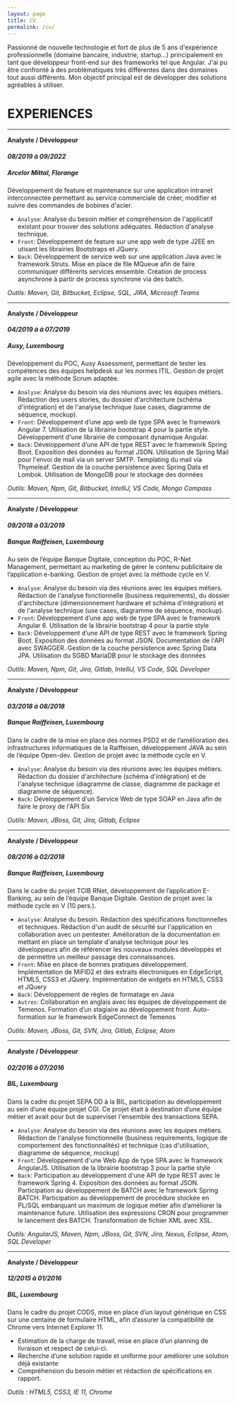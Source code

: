 ```yaml
---
layout: page
title: CV
permalink: /cv/
---
```


<p style="margin-top:15px;">Passionné de nouvelle technologie et fort de plus de 5 ans d'expérience professionnelle (domaine bancaire, industrie, startup...) principalement en tant que développeur front-end sur des frameworks tel que Angular. J'ai pu être confronté à des problématiques très différentes dans des domaines tout aussi différents. Mon objectif principal est de développer des solutions agréables à utiliser.</p>

# EXPERIENCES
---

<H4 style="margin-bottom: 0px;margin-top: 15px;"> Analyste / Développeur </h4>
<h5 style="margin-bottom:0px;"> 08/2019 à 09/2022 </h5>
<h5> Arcelor Mittal, Florange </h5>

Développement de feature et maintenance sur une application intranet interconnectée permettant au service commerciale de créer, modifier et suivre des commandes de bobines d'acier.

- `Analyse`:	Analyse du besoin métier et compréhension de l'applicatif existant pour trouver des solutions adéquates. Rédaction d'analyse technique.
- `Front`:	Développement de feature sur une app web de type J2EE en utisant les librairies Bootstraps et JQuery.
- `Back`:	Développement de service web sur une application Java avec le framework Struts. Mise en place de file MQueue afin de faire communiquer différents services ensemble. Création de process asynchrone à partir de process synchrone via des batch.

*Outils: Maven, Git, Bitbucket, Eclipse, SQL, JIRA, Microsoft Teams*

---

<h4 style="margin-bottom: 0px;margin-top: 15px;"> Analyste / Développeur </h4>
<h5 style="margin-bottom:0px;"> 04/2019 à à 07/2019</h5>
<h5> Ausy, Luxembourg</h5>

Développement du POC, Ausy Assessment, permettant de tester les compétences des équipes helpdesk sur les normes ITIL. Gestion de projet agile avec la méthode Scrum adaptée.

- `Analyse`:	Analyse du besoin via des réunions avec les équipes métiers. Rédaction des users stories, du dossier d'architecture (schéma d'intégration) et de l'analyse technique (use cases, diagramme de séquence, mockup).
- `Front`:	Développement d’une app web de type SPA avec le framework Angular 7. Utilisation de la librairie bootstrap 4 pour la partie style. Développement d'une librairie de composant dynamique Angular.
- `Back`:	Développement d’une API de type REST avec le framework Spring Boot. Exposition des données au format JSON. Utilisation de Spring Mail pour l'envoi de mail via un server SMTP. Templating du mail via Thymeleaf. Gestion de la couche persistence avec Spring Data et Lombok. Utilisation de MongoDB pour le stockage des données

*Outils: Maven, Npm, Git, Bitbucket, IntelliJ, VS Code, Mongo Compass*

---

<h4 style="margin-bottom: 0px;margin-top: 15px;"> Analyste / Développeur </h4>
<h5 style="margin-bottom:0px;"> 09/2018 à 03/2019 </h5>
<h5> Banque Raiffeisen, Luxembourg </h5>

Au sein de l’équipe Banque Digitale, conception du POC, R-Net Management, permettant au marketing de gérer le contenu publicitaire de l’application e-banking. Gestion de projet avec la méthode cycle en V.

- `Analyse`:	Analyse du besoin via des réunions avec les équipes métiers. Rédaction de l'analyse fonctionnelle (business requirements), du dossier d'architecture (dimensionnement hardware et schéma d'intégration) et de l'analyse technique (use cases, diagramme de séquence, mockup).
- `Front`:	Développement d’une app web de type SPA avec le framework Angular 6. Utilisation de la librairie bootstrap 4 pour la partie style
- `Back`:	Développement d’une API de type REST avec le framework Spring Boot. Exposition des données au format JSON. Documentation de l'API avec SWAGGER. Gestion de la couche persistence avec Spring Data JPA. Utilisation du SGBD MariaDB pour le stockage des données

*Outils: Maven, Npm, Git, Jira, Gitlab, IntelliJ, VS Code, SQL Developer*

---

<h4 style="margin-bottom: 0px;margin-top: 15px;"> Analyste / Développeur </h4>
<h5 style="margin-bottom:0px;"> 03/2018 à 08/2018</h5>
<h5> Banque Raiffeisen, Luxembourg</h5>

Dans le cadre de la mise en place des normes PSD2 et de l’amélioration des infrastructures informatiques de la Raiffeisen, développement JAVA au sein de l’équipe Open-dev. Gestion de projet avec la méthode cycle en V.

- `Analyse`:	Analyse du besoin via des réunions avec les équipes métiers. Rédaction du dossier d'architecture (schéma d'intégration) et de l'analyse technique (diagramme de classe, diagramme de package et diagramme de séquence).
- `Back`:	Développement d'un Service Web de type SOAP en Java afin de faire le proxy de l'API Six

*Outils: Maven, JBoss, Git, Jira, Gitlab, Eclipse*

---

<h4 style="margin-bottom: 0px;margin-top: 15px;"> Analyste / Développeur </h4>
<h5 style="margin-bottom:0px;"> 08/2016 à 02/2018</h5>
<h5> Banque Raiffeisen, Luxembourg</h5>

Dans le cadre du projet TCIB RNet, développement de l’application E-Banking, au sein de l’équipe Banque Digitale. Gestion de projet avec la méthode cycle en V (10 pers.).

- `Analyse`:	Analyse du besoin. Rédaction des spécifications fonctionnelles et techniques. Rédaction d'un audit de sécurité sur l'application en collaboration avec un pentester. Amélioration de la documentation en mettant en place un template d'analyse technique pour les développeurs afin de référencer les nouveaux modules développés et de permettre un meilleur passage des connaissances.
- `Front`:	Mise en place de bonnes pratiques développement. Implémentation de MiFID2 et des extraits électroniques en EdgeScript, HTML5, CSS3 et JQuery. Implémentation de widgets en HTML5, CSS3 et JQuery
- `Back`:	Développement de règles de formatage en Java
- `Autres`:	Collaboration en anglais avec les équipes de développement de Temenos. Formation d’un stagiaire au développement front. Auto-formation sur le framework EdgeConnect de Temenos

*Outils: Maven, JBoss, Git, SVN, Jira, Gitlab, Eclipse, Atom*

---

<h4 style="margin-bottom: 0px;margin-top: 15px;"> Analyste / Développeur </h4>
<h5 style="margin-bottom:0px;"> 02/2016 à 07/2016</h5>
<h5> BIL, Luxembourg</h5>

Dans la cadre du projet SEPA DD à la BIL, participation au développement au sein d’une équipe projet CGI. Ce projet était à destination d’une équipe métier et avait pour but de superviser l'ensemble des transactions SEPA.

- `Analyse`:	Analyse du besoin via des réunions avec les équipes métiers. Rédaction de l'analyse fonctionnelle (business requirements, logique de comportement des fonctionnalités) et technique (cas d'utilisation, diagramme de séquence, mockup)
- `Front`:	Développement d'une Web App de type SPA avec le framework AngularJS. Utilisation de la librairie bootstrap 3 pour la partie style
- `Back`:	Participation au développement d'une API de type REST avec le framework Spring 4. Exposition des données au format JSON. Participation au développement de BATCH avec le framework Spring BATCH. Participation au développement de procédure stockée en PL/SQL embarquant un maximum de logique métier afin d’améliorer la maintenance future. Utilisation des expressions CRON pour programmer le lancement des BATCH. Transformation de fichier XML avec XSL.

*Outils: AngularJS, Maven, Npm, JBoss, Git, SVN, Jira, Nexus, Eclipse, Atom, SQL Developer*

---

<h4 style="margin-bottom: 0px;margin-top: 15px;"> Analyste / Développeur </h4>
<h5 style="margin-bottom:0px;"> 12/2015 à 01/2016</h5>
<h5> BIL, Luxembourg</h5>

Dans le cadre du projet CODS, mise en place d’un layout générique en CSS sur une centaine de formulaire HTML, afin d’assurer la compatibilité de Chrome vers Internet Explorer 11.

- Estimation de la charge de travail, mise en place d’un planning de livraison et respect de celui-ci.
- Recherche d’une solution rapide et uniforme pour améliorer une solution déjà existante
- Compréhension du besoin métier et rédaction de spécifications en rapport.

*Outils : HTML5, CSS3, IE 11, Chrome*
